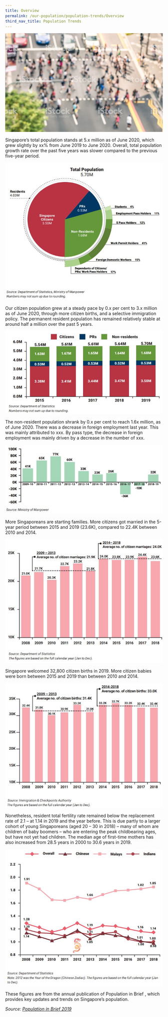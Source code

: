 ```yaml
---
title: Overview
permalink: /our-population/population-trends/Overview
third_nav_title: Population Trends
---
```


![Pedestrians aerial view](/images/stock-image-6.JPG)

Singapore’s total population stands at 5.x million as of June 2020, which grew slightly by xx% from June 2019 to June 2020. Overall, total population growth rate over the past five years was slower compared to the previous five-year period.

![Total population](/images/diagram-1.JPG)

Our citizen population grew at a steady pace by 0.x per cent to 3.x million as of June 2020, through more citizen births, and a selective immigration policy. The permanent resident population has remained relatively stable at around half a million over the past 5 years.

![Permanent resident population](/images/chart-1.JPG)

The non-resident population shrank by 0.x per cent to reach 1.6x million, as of June 2020. There was a decrease in foreign employment last year. This was mainly attributed to xxx. By pass type, the decrease in foreign employment was mainly driven by a decrease in the number of xxx.

![Non-resident population](/images/chart-2.JPG)

More Singaporeans are starting families. More citizens got married in the 5-year period between 2015 and 2019 (23.6K), compared to 22.4K between 2010 and 2014. 

![Citizen marriages](/images/chart-8.JPG)

Singapore welcomed 32,800 citizen births in 2019. More citizen babies were born between 2015 and 2019 than between 2010 and 2014.

![Citizen births](/images/chart-11.JPG)

Nonetheless, resident total fertility rate remained below the replacement rate of 2.1 – at 1.14 in 2019 and the year before. This is due partly to a larger cohort of young Singaporeans (aged 20 – 30 in 2018) – many of whom are children of baby boomers – who are entering the peak childbearing ages, but have not yet had children. The median age of first-time mothers has also increased from 28.5 years in 2000 to 30.6 years in 2019. 

![Total fertility rate](/images/chart-12.JPG)

These figures are from the annual publication of Population in Brief <hyperlink to latest PIB>, which provides key updates and trends on Singapore’s population.

*Source: [Population in Brief 2019](/media-centre/publications/population-in-brief)*
